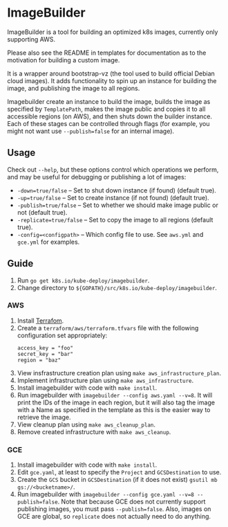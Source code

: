 ImageBuilder
============

ImageBuilder is a tool for building an optimized k8s images, currently only
supporting AWS.

Please also see the README in templates for documentation as to the motivation
for building a custom image.

It is a wrapper around bootstrap-vz (the tool used to build official Debian
cloud images). It adds functionality to spin up an instance for building the
image, and publishing the image to all regions.

Imagebuilder create an instance to build the image, builds the image as
specified by `TemplatePath`, makes the image public and copies it to all
accessible regions (on AWS), and then shuts down the builder instance. Each of
these stages can be controlled through flags (for example, you might not want
use `--publish=false` for an internal image).

## Usage

Check out `--help`, but these options control which operations we perform, and
may be useful for debugging or publishing a lot of images:

* `-down=true/false` – Set to shut down instance (if found) (default true).
* `-up=true/false` – Set to create instance (if not found) (default true).
* `-publish=true/false` – Set to whether we should make image public or not (default true).
* `-replicate=true/false` – Set to copy the image to all regions (default true).
* `-config=<configpath>` – Which config file to use. See `aws.yml` and `gce.yml` for examples.

## Guide

1. Run `go get k8s.io/kube-deploy/imagebuilder`.
2. Change directory to `${GOPATH}/src/k8s.io/kube-deploy/imagebuilder`.

### AWS

1. Install [Terrafom](https://www.terraform.io/downloads.html).
2. Create a `terraform/aws/terraform.tfvars` file with the following
   configuration set appropriately:
   ```
   access_key = "foo"
   secret_key = "bar"
   region = "baz"
   ```
3. View insfrastructure creation plan using `make aws_infrastructure_plan`.
4. Implement infrastructure plan using `make aws_infrastructure`.
5. Install imagebuilder with code with `make install`.
6. Run imagebuilder with `imagebuilder --config aws.yaml --v=8`. It will print
   the IDs of the image in each region, but it will also tag the image with a
   Name as specified in the template as this is the easier way to retrieve the
   image.
7. View cleanup plan using  `make aws_cleanup_plan`.
8. Remove created infrastructure with `make aws_cleanup`.

### GCE

1. Install imagebuilder with code with `make install`.
2. Edit `gce.yaml`, at least to specify the `Project` and `GCSDestination` to
   use.
3. Create the `GCS` bucket in `GCSDestination` (if it does not exist) `gsutil mb
   gs://<bucketname>/`.
4. Run imagebuilder with `imagebuilder --config gce.yaml --v=8 --publish=false`.
   Note that because GCE does not currently support publishing images, you must
   pass `--publish=false`. Also, images on GCE are global, so `replicate` does
   not actually need to do anything.
